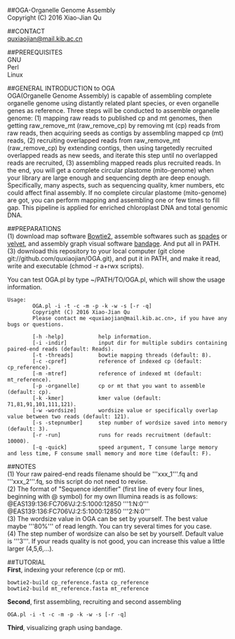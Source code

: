 ##OGA-Organelle Genome Assembly<br />
Copyright (C) 2016 Xiao-Jian Qu<br />

##CONTACT<br />
quxiaojian@mail.kib.ac.cn<br />

##PREREQUISITES<br />
GNU<br />
Perl<br />
Linux<br />

##GENERAL INTRODUCTION to OGA<br />
OGA(Organelle Genome Assembly) is capable of assembling complete organelle genome using distantly related plant species, or even organelle genes as reference. Three steps will be conducted to assemble organelle genome: (1) mapping raw reads to published cp and mt genomes, then getting raw_remove_mt (raw_remove_cp) by removing mt (cp) reads from raw reads, then acquiring seeds as contigs by assembling mapped cp (mt) reads, (2) recruiting overlapped reads from raw_remove_mt (raw_remove_cp) by extending contigs, then using targetedly recruited overlapped reads as new seeds, and iterate this step until no overlapped reads are recruited, (3) assembling mapped reads plus recruited reads. In the end, you will get a complete circular plastome (mito-genome) when your library are large enough and sequencing depth are deep enough. Specifically, many aspects, such as sequencing quality, kmer numbers, etc could affect final assembly. If no complete circular plastome (mito-genome) are got, you can perform mapping and assembling one or few times to fill gap. This pipeline is applied for enriched chloroplast DNA and total genomic DNA.<br />

##PREPARATIONS<br />
(1) download map software [Bowtie2](http://bowtie-bio.sourceforge.net/bowtie2/index.shtml), assemble softwares such as [spades](http://bioinf.spbau.ru/spades) or [velvet](https://github.com/dzerbino/velvet), and assembly graph visual software [bandage](https://github.com/rrwick/Bandage). And put all in PATH.<br />
(3) download this repository to your local computer (git clone git://github.com/quxiaojian/OGA.git), and put it in PATH, and make it read, write and executable (chmod -r a+rwx scripts).<br />

You can test OGA.pl by type ~/PATH/TO/OGA.pl, which will show the usage information.<br />
```
Usage:
        OGA.pl -i -t -c -m -p -k -w -s [-r -q]
        Copyright (C) 2016 Xiao-Jian Qu
        Please contact me <quxiaojian@mail.kib.ac.cn>, if you have any bugs or questions.

        [-h -help]           help information.
        [-i -indir]          input dir for multiple subdirs containing paired-end reads (default: Reads).
        [-t -threads]        bowtie mapping threads (default: 8).
        [-c -cpref]          reference of indexed cp (default: cp_reference).
        [-m -mtref]          reference of indexed mt (default: mt_reference).
        [-p -organelle]      cp or mt that you want to assemble (default: cp).
        [-k -kmer]           kmer value (default: 71,81,91,101,111,121).
        [-w -wordsize]       wordsize value or specifically overlap value between two reads (default: 121).
        [-s -stepnumber]     step number of wordsize saved into memory (default: 3).
        [-r -run]            runs for reads recruitment (default: 10000).
        [-q -quick]          speed argument, T consume large memory and less time, F consume small memory and more time (default: F).
```

##NOTES<br />
(1) Your raw paired-end reads filename should be '''xxx_1'''.fq and '''xxx_2'''.fq, so this script do not need to revise.<br />
(2) The format of "Sequence identifier" (first line of every four lines, beginning with @ symbol) for my own Illumina reads is as follows: @EAS139:136:FC706VJ:2:5:1000:12850 '''1:N:0''' @EAS139:136:FC706VJ:2:5:1000:12850 '''2:N:0'''<br />
(3) The wordsize value in OGA can be set by yourself. The best value maybe '''80%''' of read length. You can try several times for you case.<br />
(4) The step number of wordsize can also be set by yourself. Default value is '''3'''. If your reads quality is not good, you can increase this value a little larger (4,5,6,...).

##TUTORIAL<br />
**First**, indexing your reference (cp or mt).<br />
```
bowtie2-build cp_reference.fasta cp_reference
bowtie2-build mt_reference.fasta mt_reference
```
**Second**, first assembling, recruiting and second assembling
```
OGA.pl -i -t -c -m -p -k -w -s [-r -q]
```
**Third**, visualizing graph using bandage.<br />

